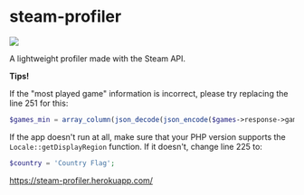 # steam-profiler

![](https://imgur.com/5di5jMw.png)

A lightweight profiler made with the Steam API.

**Tips!**

If the "most played game" information is incorrect, please try replacing the line 251 for this:
```php
$games_min = array_column(json_decode(json_encode($games->response->games), true), 'playtime_forever');
```

If the app doesn't run at all, make sure that your PHP version supports the ``Locale::getDisplayRegion`` function. If it doesn't, change line 225 to:
```php
$country = 'Country Flag';
```

https://steam-profiler.herokuapp.com/
